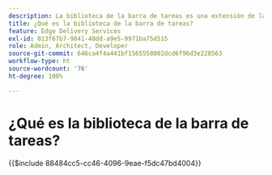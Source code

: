 ```yaml
---
description: La biblioteca de la barra de tareas es una extensión de la barra de tareas de AEM que permite a los desarrolladores crear herramientas controladas por la interfaz de usuario para los autores de contenido. Incluye un complemento de bloques integrado que puede mostrar una lista de todos los bloques a los autores de forma intuitiva, lo que elimina la necesidad de que los autores recuerden o busquen cada variación de un bloque. Los desarrolladores también pueden escribir sus propios complementos para la biblioteca de la barra de tareas.
title: ¿Qué es la biblioteca de la barra de tareas?
feature: Edge Delivery Services
exl-id: 013f67b7-9841-48dd-a9e5-9971ba75d515
role: Admin, Architect, Developer
source-git-commit: 646ca4f4a441bf1565558002dcd6f96d3e228563
workflow-type: ht
source-wordcount: '76'
ht-degree: 100%

---
```


# ¿Qué es la biblioteca de la barra de tareas?

{{$include 88484cc5-cc46-4096-9eae-f5dc47bd4004}}
